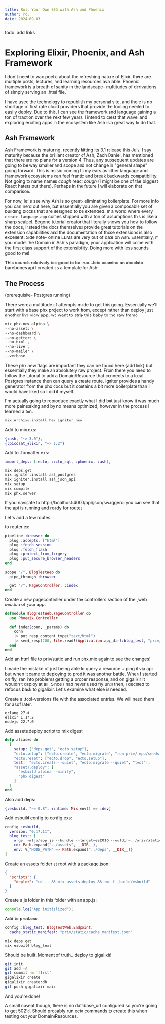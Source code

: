```yaml
---
title: Roll Your Own SSG with Ash and Phoenix
author: rci
date: 2024-09-03
---
```


todo: add links
# Exploring Elixir, Phoenix, and Ash Framework

I don't need to wax poetic about the refreshing nature of Elixir, there are multiple posts, lectures, and learning resources available. Phoenix framework is a breath of sanity in the landscape- multitudes of derivations of simply serving an .html file.

I have used the technology to republish my personal site, and there is no shortage of first rate cloud providers that provide the tooling needed to easily deploy. Due to this, I can see the framework and language gaining a ton of traction over the next few years. I intend to crest that wave, and exploring exciting apps in the ecosystem like Ash is a great way to do that.

## Ash Framework

Ash Framework is maturing, recently hitting its 3.1 release this July. I say maturity because the brilliant creator of Ash, Zach Daniel, has mentioned that there are no plans for a version 4. Thus, any subsequent updates are going to be way smaller and scope and not change in "general shape" going forward. This is music coming to my ears as other language and framework ecosystems can feel frantic and break backwards compatibility. Not going to name names *cough* react *cough* (I might be one of the biggest React haters out there). Perhaps in the future I will elaborate on that comparison.

For now, let's see why Ash is so great- eliminating boilerplate. For more info you can nerd out here, but essentially you are given a composable set of building blocks that are designed to be extended. In a world where every `create-language-app` comes shipped with a ton of assumptions this is like a sharp scalpel. Begone tutorial creator that literally shows you how to follow the docs, instead the docs themselves provide great tutorials on the extension capabilities and the documentation of those extensions is also excellent. Side note- online LLMs are very out of date on Ash. Essentially, if you model the Domain in Ash's paradigm, your application will come with the first class support of the extensibility. Doing more with less sounds good to me! 

This sounds relatively too good to be true…lets examine an absolute barebones api I created as a template for Ash: 

## The Process

(prerequisite- Postgres running)

There were a multitude of attempts made to get this going. Essentially we'll start with a base phx project to work from, except rather than deploy just another live view app, we want to strip this baby to the raw frame:  

```bash
mix phx.new alpina \
--no-assets \
--no-dashboard \
--no-gettext \
--no-html \
--no-live \
--no-mailer \
--verbose
```

These phx.new flags are important they can be found here {add link} but essentially they make an absolutely raw project. 
From there you need to follow the tutorial to add a Domain/Resource that connects to a local Postgres instance then can query a create route. Igniter provides a handy generator from the phx docs but it contains a bit more boilerplate than I would have liked so I did it myself.

I'm actually going to reproduce exactly what I did but just know it was much more painstaking and by no means optimized, however in the process I learned a ton.

```bash
mix archive.install hex igniter_new
```

Add to mix.exs:
```elixir
{:ash, "~> 3.0"},
{:picosat_elixir, "~> 0.2"}
```

Add to .formatter.exs:
```elixir
import_deps: [:ecto, :ecto_sql, :phoenix, :ash],
```

```bash
mix deps.get
mix igniter.install ash_postgres
mix igniter.install ash_json_api
mix setup
mix compile
mix phx.server
```

If you navigate to http://localhost:4000/api/json/swaggerui you can see that the api is running and ready for routes

Let's add a few routes:

to router.ex:
```elixir
pipeline :browser do
  plug :accepts, ["html"]
  plug :fetch_session
  plug :fetch_flash
  plug :protect_from_forgery
  plug :put_secure_browser_headers
end

scope "/", BlogTestWeb do
  pipe_through :browser

  get "/", PageController, :index
end
```

Create a new pagecontroller under the controllers section of the _web section of your app:

```elixir
defmodule BlogTestWeb.PageController do
  use Phoenix.Controller

  def index(conn, _params) do
    conn
    |> put_resp_content_type("text/html")
    |> send_resp(200, File.read!(Application.app_dir(:blog_test, "priv/static/index.html")))
  end
end
```

Add an html file to priv/static and run phx.mix again to see the changes!

I made the mistake of just being able to query a resource + ping it via api but when it came to deploying to prod it was another battle. When I started on fly, ran into problems getting a proper response, and on gigalixir it wouldn't deploy at all. Since I had never used fly until then, I decided to refocus back to gigalixir. Let's examine what else is needed.

Create a .tool-versions file with the associated entries. We will need them for asdf later.
```
erlang 27.0
elixir 1.17.2
nodejs 22.7.0
```

Add assets.deploy script to mix digest:
```elixir
defp aliases do
  [
    setup: ["deps.get", "ecto.setup"],
    "ecto.setup": ["ecto.create", "ecto.migrate", "run priv/repo/seeds.exs"],
    "ecto.reset": ["ecto.drop", "ecto.setup"],
    test: ["ecto.create --quiet", "ecto.migrate --quiet", "test"],
    "assets.deploy": [
      "esbuild alpina --minify",
      "phx.digest"
    ]
  ]
end
```

Also add deps:
```elixir
{:esbuild, "~> 0.8", runtime: Mix.env() == :dev}
```

Add esbuild config to config.exs:
```elixir
config :esbuild,
  version: "0.17.11",
  blog_test: [
    args: ~w(js/app.js --bundle --target=es2016 --outdir=../priv/static/assets),
    cd: Path.expand("../assets", __DIR__),
    env: %{"NODE_PATH" => Path.expand("../deps", __DIR__)}
]
```

Create an assets folder at root with a package.json:
```json
{
  "scripts": {
    "deploy": "cd .. && mix assets.deploy && rm -f _build/esbuild"
  }
}
```

Create a js folder in this folder with an app.js:
```javascript
console.log("App initialized");
```

Add to prod.exs:
```elixir
config :blog_test, BlogTestWeb.Endpoint,
  cache_static_manifest: "priv/static/cache_manifest.json"
```

```bash
mix deps.get
mix esbuild blog_test
```

Should be built. Moment of truth…deploy to gigalixir!
```bash
git init
git add -A
git commit -m 'f1rst'
gigalixir create
gigalixir create:db
git push gigalixir main
```

And you're done!

A small caveat though, there is no database_url configured so you're going to get 502'd. Should probably run ecto commands to create this when testing out your Domain/Resources.